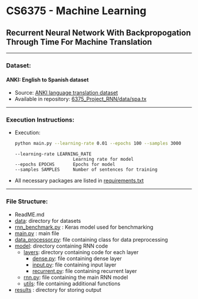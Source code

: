 # CS6375 - Machine Learning
## Recurrent Neural Network With Backpropogation Through Time For Machine Translation
___
### Dataset: 
#### ANKI: English to Spanish dataset
- Source: [ANKI language translation dataset](https://www.manythings.org/anki/)
- Available in repository: [6375_Project_RNN/data/spa.tx](https://github.com/adityavkulkarni/6375_Project_RNN/blob/master/data/spa.txt)

___
### Execution Instructions:
- Execution:
  ```bash
  python main.py --learning-rate 0.01 --epochs 100 --samples 3000
  ```
  ```
  --learning-rate LEARNING_RATE
                        Learning rate for model
  --epochs EPOCHS       Epochs for model
  --samples SAMPLES     Number of sentences for training
  ```
- All necessary packages are listed in [requirements.txt](requirements.txt)  

___
### File Structure:
- ReadME.md 
- [data](data): directory for datasets 
- [rnn_benchmark.py](rnn_benchmark.py) : Keras model used for benchmarking
- [main.py](main.py) : main file 
- [data_processor.py](data_processor.py): file containing class for data preprocessing
- [model](model): directory containing RNN code
  - [layers](model/layers): directory containing code for each layer
    - [dense.py](model/layers/dense.py): file containing dense layer
    - [input.py](model/layers/input.py): file containing input layer
    - [recurrent.py](model/layers/recurrent.py): file containing recurrent layer
  - [rnn.py](model/rnn.py): file containing the main RNN model
  - [utils](model/utils.py): file containing additional functions 
- [results](results) : directory for storing output 
